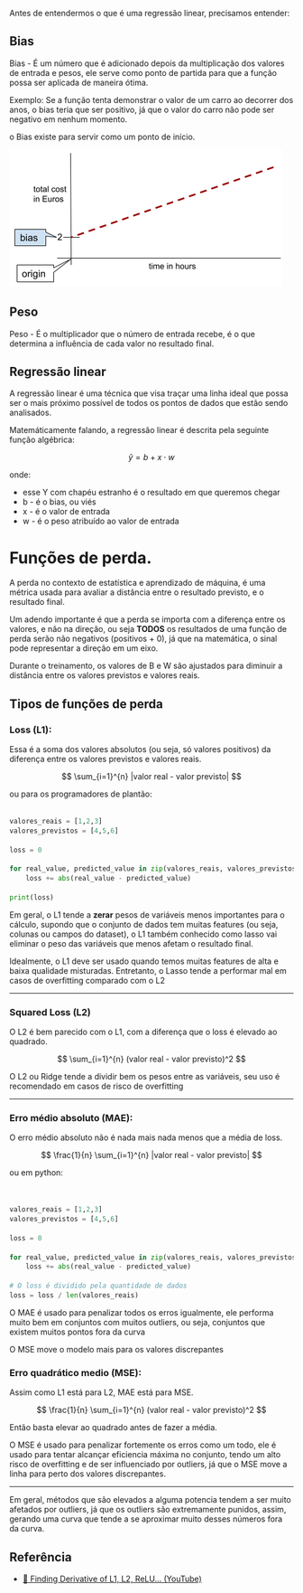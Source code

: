 Antes de entendermos o que é uma regressão linear, precisamos entender:

## Bias

Bias - É um número que é adicionado depois da multiplicação dos valores de entrada e pesos, ele 
serve como ponto de partida para que a função possa ser aplicada de maneira ótima.

Exemplo: Se a função tenta demonstrar o valor de um carro ao decorrer dos anos, o bias teria que
ser positivo, já que o valor do carro não pode ser negativo em nenhum momento.

o Bias existe para servir como um ponto de início.

![img.png](resources/img.png)

## Peso

Peso - É o multiplicador que o número de entrada recebe, é o que determina a influência de cada 
valor no resultado final.

## Regressão linear

A regressão linear é uma técnica que visa traçar uma linha ideal que possa ser o mais próximo possível 
de todos os pontos de dados que estão sendo analisados.

Matemáticamente falando, a regressão linear é descrita pela seguinte função algébrica:

$$
\hat{y} = b + x \cdot w
$$

onde:

* esse Y com chapéu estranho é o resultado em que queremos chegar
* b - é o bias, ou viés
* x - é o valor de entrada
* w - é o peso atribuído ao valor de entrada

# Funções de perda.

A perda no contexto de estatística e aprendizado de máquina, é uma métrica usada para avaliar a distância entre o resultado
previsto, e o resultado final.

Um adendo importante é que a perda se importa com a diferença entre os valores, e não na direção, ou seja
**TODOS** os resultados de uma função de perda serão não negativos (positivos + 0), já que na matemática, o sinal pode representar a direção em um eixo.

Durante o treinamento, os valores de B e W são ajustados para diminuir a distância entre os valores 
previstos e valores reais.

## Tipos de funções de perda


### Loss (L1): 
Essa é a soma dos valores absolutos (ou seja, só valores positivos) da diferença entre os 
valores previstos e valores reais.

$$ 
\sum_{i=1}^{n} |valor real - valor previsto|
$$

ou para os programadores de plantão:

```python

valores_reais = [1,2,3]
valores_previstos = [4,5,6]

loss = 0

for real_value, predicted_value in zip(valores_reais, valores_previstos):
    loss += abs(real_value - predicted_value)

print(loss)
```

Em geral, o L1 tende a **zerar** pesos de variáveis menos importantes para o cálculo,
supondo que o conjunto de dados tem muitas features (ou seja, colunas ou campos do dataset), 
o L1 também conhecido como lasso vai eliminar o peso das variáveis que menos afetam o resultado final.

Idealmente, o L1 deve ser usado quando temos muitas features de alta e baixa qualidade misturadas.
Entretanto, o Lasso tende a performar mal em casos de overfitting comparado com o L2


---

### Squared Loss (L2)

O L2 é bem parecido com o L1, com a diferença que o loss é elevado ao quadrado.

$$
\sum_{i=1}^{n} (valor real - valor previsto)^2
$$

O L2 ou Ridge tende a dividir bem os pesos entre as variáveis, seu uso é recomendado
em casos de risco de overfitting

---

### Erro médio absoluto (MAE):

O erro médio absoluto não é nada mais nada menos que a média de loss.

$$
\frac{1}{n} \sum_{i=1}^{n} |valor real - valor previsto|
$$

ou em python:

```python


valores_reais = [1,2,3]
valores_previstos = [4,5,6]

loss = 0

for real_value, predicted_value in zip(valores_reais, valores_previstos):
    loss += abs(real_value - predicted_value)

# O loss é dividido pela quantidade de dados
loss = loss / len(valores_reais)

```

O MAE é usado para penalizar todos os erros igualmente, ele performa muito bem
em conjuntos com muitos outliers, ou seja, conjuntos que existem muitos pontos fora da curva

O MSE move o modelo mais para os valores discrepantes

### Erro quadrático medio (MSE):

Assim como L1 está para L2, MAE está para MSE.

$$
\frac{1}{n} \sum_{i=1}^{n} (valor real - valor previsto)^2
$$

Então basta elevar ao quadrado antes de fazer a média.

O MSE é usado para penalizar fortemente os erros como um todo,
ele é usado para tentar alcançar eficiencia máxima no conjunto,
tendo um alto risco de overfitting e de ser influenciado por outliers,
já que o MSE move a linha para perto dos valores discrepantes.

---

Em geral, métodos que são elevados a alguma potencia tendem a ser muito
afetados por outliers, já que os outliers são extremamente punidos, assim, 
gerando uma curva que tende a se aproximar muito desses números fora da curva.


## Referência

- [🎥 Finding Derivative of L1, L2, ReLU... (YouTube)](https://www.youtube.com/watch?v=vF2Q69V0ThA)